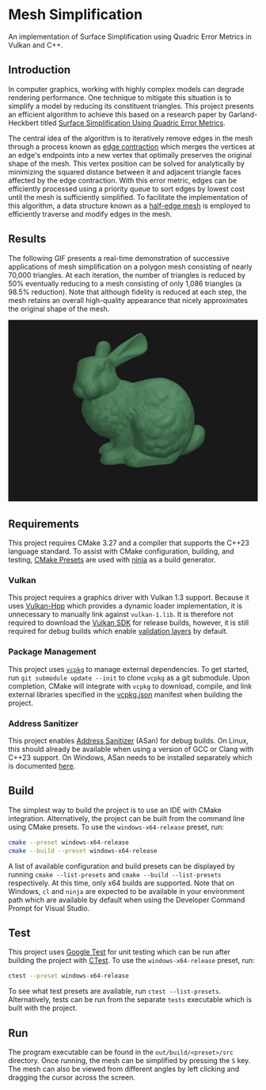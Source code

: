 # Mesh Simplification

An implementation of Surface Simplification using Quadric Error Metrics in Vulkan and C++.

## Introduction

In computer graphics, working with highly complex models can degrade rendering performance. One technique to mitigate this situation is to simplify a model by reducing its constituent triangles. This project presents an efficient algorithm to achieve this based on a research paper by Garland-Heckbert titled [Surface Simplification Using Quadric Error Metrics](docs/surface_simplification.pdf).

The central idea of the algorithm is to iteratively remove edges in the mesh through a process known as [edge contraction](https://en.wikipedia.org/wiki/Edge_contraction) which merges the vertices at an edge's endpoints into a new vertex that optimally preserves the original shape of the mesh. This vertex position can be solved for analytically by minimizing the squared distance between it and adjacent triangle faces affected by the edge contraction. With this error metric, edges can be efficiently processed using a priority queue to sort edges by lowest cost until the mesh is sufficiently simplified. To facilitate the implementation of this algorithm, a data structure known as a [half-edge mesh](src/geometry/half_edge_mesh.h) is employed to efficiently traverse and modify edges in the mesh.

## Results

The following GIF presents a real-time demonstration of successive applications of mesh simplification on a polygon mesh consisting of nearly 70,000 triangles. At each iteration, the number of triangles is reduced by 50% eventually reducing to a mesh consisting of only 1,086 triangles (a 98.5% reduction). Note that although fidelity is reduced at each step, the mesh retains an overall high-quality appearance that nicely approximates the original shape of the mesh.

![An example of a mesh simplification algorithm applied iteratively to a complex triangle mesh](mesh_simplification.gif)

## Requirements

This project requires CMake 3.27 and a compiler that supports the C++23 language standard. To assist with CMake configuration, building, and testing, [CMake Presets](https://cmake.org/cmake/help/v3.22/manual/cmake-presets.7.html) are used with [ninja](https://ninja-build.org/) as a build generator.

### Vulkan

This project requires a graphics driver with Vulkan 1.3 support. Because it uses [Vulkan-Hpp](https://github.com/KhronosGroup/Vulkan-Hpp) which provides a dynamic loader implementation, it is unnecessary to manually link against `vulkan-1.lib`. It is therefore not required to download the [Vulkan SDK](https://www.lunarg.com/vulkan-sdk/) for release builds, however, it is still required for debug builds which enable [validation layers](https://vulkan.lunarg.com/doc/view/latest/windows/validation_layers.html) by default.

### Package Management

This project uses [`vcpkg`](https://vcpkg.io) to manage external dependencies.  To get started, run `git submodule update --init` to clone `vcpkg` as a git submodule. Upon completion, CMake will integrate with `vcpkg` to download, compile, and link external libraries specified in the [vcpkg.json](vcpkg.json) manifest when building the project.

### Address Sanitizer

This project enables [Address Sanitizer](https://clang.llvm.org/docs/AddressSanitizer.html) (ASan) for debug builds. On Linux, this should already be available when using a version of GCC or Clang with C++23 support. On Windows, ASan needs to be installed separately which is documented [here](https://learn.microsoft.com/en-us/cpp/sanitizers/asan?view=msvc-170#install-addresssanitizer).

## Build

The simplest way to build the project is to use an IDE with CMake integration. Alternatively, the project can be built from the command line using CMake presets. To use the `windows-x64-release` preset, run:

```bash
cmake --preset windows-x64-release
cmake --build --preset windows-x64-release
```

A list of available configuration and build presets can be displayed by running  `cmake --list-presets` and `cmake --build --list-presets` respectively. At this time, only x64 builds are supported. Note that on Windows, `cl` and `ninja` are expected to be available in your environment path which are available by default when using the Developer Command Prompt for Visual Studio.

## Test

This project uses [Google Test](https://github.com/google/googletest) for unit testing which can be run after building the project with [CTest](https://cmake.org/cmake/help/book/mastering-cmake/chapter/Testing%20With%20CMake%20and%20CTest.html). To use the `windows-x64-release` preset, run:

```bash
ctest --preset windows-x64-release
```

To see what test presets are available, run `ctest --list-presets`.  Alternatively, tests can be run from the separate `tests` executable which is built with the project.

## Run

The program executable can be found in the `out/build/<preset>/src` directory. Once running, the mesh can be simplified by pressing the `S` key. The mesh can also be viewed from different angles by left clicking and dragging the cursor across the screen.
